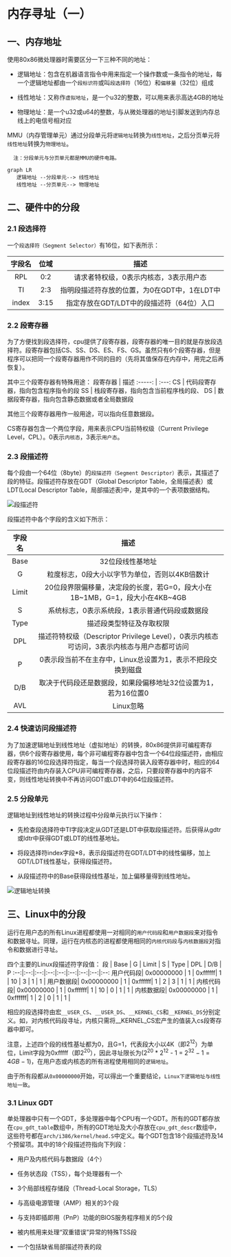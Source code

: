 # 内存寻址（一）

## 一、内存地址

使用80x86微处理器时需要区分一下三种不同的地址：

* 逻辑地址：包含在机器语言指令中用来指定一个操作数或一条指令的地址，每一个逻辑地址都由一个`段标识符`或叫`段选择符`（16位）和`偏移量`（32位）组成
  
* 线性地址：又称作`虚拟地址`，是一个u32的整数，可以用来表示高达4GB的地址
* 物理地址：是一个u32或u64的整数，与从微处理器的地址引脚发送到内存总线上的电信号相对应

MMU（内存管理单元）通过分段单元将`逻辑地址`转换为`线性地址`，之后分页单元将`线性地址`转换为`物理地址`。

      注：分段单元与分页单元都是MMU的硬件电路。

```mermaid
graph LR
   逻辑地址 --分段单元--> 线性地址 
   线性地址 --分页单元--> 物理地址
```

## 二、硬件中的分段

### 2.1 段选择符

一个`段选择符（Segment Selector）`有16位，如下表所示：

字段名 | 位域 | 描述
:---:|:---:|:---:
RPL   | 0:2    | 请求者特权级，0表示内核态，3表示用户态
TI    | 2:3    | 指明段描述符存放的位置，为0在GDT中，1在LDT中
index | 3:15   | 指定存放在GDT/LDT中的段描述符（64位）入口

### 2.2 段寄存器

为了方便找到段选择符，cpu提供了段寄存器，段寄存器的唯一目的就是存放段选择符。段寄存器包括CS、SS、DS、ES、FS、GS。虽然只有6个段寄存器，但是程序可以把同一个段寄存器用作不同的目的（先将其值保存在内存中，用完之后再恢复）。

其中三个段寄存器有特殊用途：
段寄存器 |  描述
:-----: |  :---:
CS      |  代码段寄存器，指向包含程序指令的段
SS      |  栈段寄存器，指向包含当前程序栈的段、
DS      |  数据段寄存器，指向包含静态数据或者全局数据段

其他三个段寄存器用作一般用途，可以指向任意数据段。

CS寄存器包含一个两位字段，用来表示CPU当前特权级（Current Privilege Level，CPL）。0表示`内核态`，3表示`用户态`。

### 2.3 段描述符

每个段由一个64位（8byte）的`段描述符（Segment Descriptor）`表示，其描述了段的特征。段描述符存放在GDT（Global Descriptor Table，全局描述表）或LDT(Local Descriptor Table，局部描述表)中，是其中的一个表项数据结构。

![段描述符](https://gss0.bdstatic.com/-4o3dSag_xI4khGkpoWK1HF6hhy/baike/c0%3Dbaike80%2C5%2C5%2C80%2C26/sign=fea717bcd1ca7bcb6976cf7ddf600006/6d81800a19d8bc3e3d9c28b5848ba61ea8d3453c.jpg)

段描述符中各个字段的含义如下所示：

字段名   |  描述
:---:   |  :---:
Base    |  32位段线性基地址
G       |  粒度标志，0段大小以字节为单位，否则以4KB倍数计
Limit   |  20位段界限偏移量，决定段的长度，若G=0，段大小在1B~1MB，G=1，段大小在4KB~4GB
S       |  系统标志，0表示系统段，1表示普通代码段或数据段
Type    |  描述段类型特征及存取权限
DPL     |  描述符特权级（Descriptor Privilege Level），0表示内核态可访问，3表示内核态与用户态都可访问
P       |  0表示段当前不在主存中，Linux总设置为1，表示不把段交换到磁盘
D/B     |  取决于代码段还是数据段，如果段偏移地址32位设置为1，若为16位置0
AVL     |  Linux忽略

### 2.4 快速访问段描述符

为了加速逻辑地址到线性地址（虚拟地址）的转换，80x86提供非可编程寄存器，供6个段寄存器使用，每个非可编程寄存器中包含一个64位段描述符，由相应段寄存器的16位段选择符指定，每当一个段选择符装入段寄存器中时，相应的64位段描述符由内存装入CPU非可编程寄存器，之后，只要段寄存器中的内容不变，则线性地址转换中不再访问GDT或LDT中的64位段描述符。

### 2.5 分段单元

逻辑地址到线性地址的转换过程中分段单元执行以下操作：

* 先检查段选择符中TI字段决定从GDT还是LDT中获取段描述符。后获得从gdtr或ldtr中获得GDT或LDT的线性基地址。

* 将段选择符index字段*8，表示段描述符在GDT/LDT中的线性偏移，加上GDT/LDT线性基址，获得段描述符。

* 从段描述符中的Base获得段线性基址，加上偏移量得到线性地址。

![逻辑地址转换](http://life.chinaunix.net/bbsfile/forum/linux/month_0801/20080115_cbbab26241c63c1fdb5e9nKfEur4o24k.jpg)

## 三、Linux中的分段

运行在用户态的所有Linux进程都使用一对相同的`用户代码段`和`用户数据段`来对指令和数据寻址。同理，运行在内核态的进程都使用相同的`内核代码段`与`内核数据段`对指令和数据进行寻址。

四个主要的Linux段描述符字段值：
段       |  Base     |  G  |  Limit |  S  |  Type  |  DPL   |  D/B   |    P
:--:|:--:|:--:|:--:|:--:|:--:|:--:|:--:|:--:
用户代码段| 0x00000000 | 1 | 0xffffff| 1 | 10 | 3 | 1 | 1 |
用户数据段| 0x00000000 | 1 | 0xffffff| 1 | 2  | 3 | 1 | 1 |
内核代码段| 0x00000000 | 1 | 0xffffff| 1 | 10 | 0 | 1 | 1 |
内核数据段| 0x00000000 | 1 | 0xffffff| 1 | 2  | 0 | 1 | 1 |

相应的段选择符由宏`__USER_CS`、`__USER_DS`、`__KERNEL_CS`和`__KERNEL_DS`分别定义。如，对内核代码段寻址，内核只需将__KERNEL_CS宏产生的值装入cs段寄存器中即可。

注意，上述四个段的线性基址都为0，且G=1，代表段大小以4K（即$2^{12}$）为单位，Limit字段为0xfffff（即$2^{20}$），因此寻址限长为($2^{20}$ * $2^{12}$ - 1 = $2^{32} - 1 = 4GB - 1)$，在用户态或内核态的所有进程使用相同的`逻辑地址`。

由于所有段都从`0x00000000`开始，可以得出一个重要结论，`Linux下逻辑地址与线性地址一致`。

### 3.1 Linux GDT

单处理器中只有一个GDT，多处理器中每个CPU有一个GDT。所有的GDT都存放在`cpu_gdt_table`数组中，所有的GDT地址及大小存放在`cpu_gdt_descr`数组中，这些符号都在`arch/i386/kernel/head.S`中定义。每个GDT包含18个段描述符及14个预留项。其中的18个段描述符指向下列段：

* 用户及内核代码与数据段（4个）

* 任务状态段（TSS），每个处理器有一个

* 3个局部线程存储段（Thread-Local Storage，TLS）

* 与高级电源管理（AMP）相关的3个段

* 与支持即插即用（PnP）功能的BIOS服务程序相关的5个段

* 被内核用来处理“双重错误”异常的特殊TSS段

* 一个包括缺省局部描述符表的段

